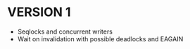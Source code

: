 # VERSION 1 #

* Seqlocks and concurrent writers
* Wait on invalidation with possible deadlocks and EAGAIN